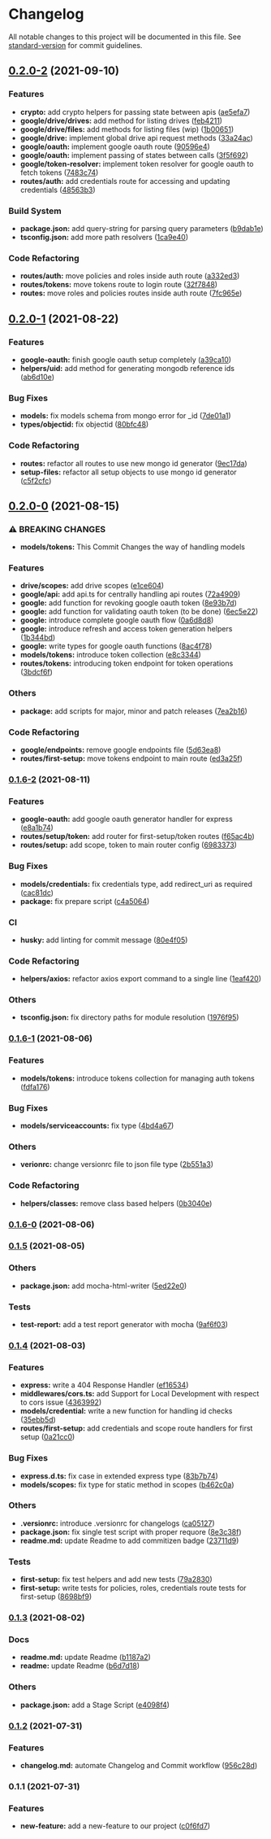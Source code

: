 # Changelog

All notable changes to this project will be documented in this file. See [standard-version](https://github.com/conventional-changelog/standard-version) for commit guidelines.

## [0.2.0-2](https://github.com/zyndex-drive/server/compare/v0.2.0-1...v0.2.0-2) (2021-09-10)


### Features

* **crypto:** add crypto helpers for passing state between apis ([ae5efa7](https://github.com/zyndex-drive/server/commit/ae5efa7a0545e7357db0a678e2caf91d2103beb9))
* **google/drive/drives:** add method for listing drives ([feb4211](https://github.com/zyndex-drive/server/commit/feb421140f965d61dc612c5bd0ae0434790e2bdd))
* **google/drive/files:** add methods for listing files (wip) ([1b00651](https://github.com/zyndex-drive/server/commit/1b006516facaa78260e3c29db6c9d2beeeeaae57))
* **google/drive:** implement global drive api request methods ([33a24ac](https://github.com/zyndex-drive/server/commit/33a24ac356c0935bc50cc0a86d6651ca3755ecec))
* **google/oauth:** implement google oauth route ([90596e4](https://github.com/zyndex-drive/server/commit/90596e422852d8ce96cfbee0ddbc9aa476c8e404))
* **google/oauth:** implement passing of states between calls ([3f5f692](https://github.com/zyndex-drive/server/commit/3f5f692c36510bc21a0aeb71235db7e09e4794c0))
* **google/token-resolver:** implement token resolver for google oauth to fetch tokens ([7483c74](https://github.com/zyndex-drive/server/commit/7483c74f7a333d96910f302f7b3900fb50b5bee0))
* **routes/auth:** add credentials route for accessing and updating credentials ([48563b3](https://github.com/zyndex-drive/server/commit/48563b381e97a162293fbf576de9d5ed833466e1))


### Build System

* **package.json:** add query-string for parsing query parameters ([b9dab1e](https://github.com/zyndex-drive/server/commit/b9dab1eb84fdec8018a94e45f42c96fbaec2d001))
* **tsconfig.json:** add more path resolvers ([1ca9e40](https://github.com/zyndex-drive/server/commit/1ca9e40f9c178e9edc36228f60d2471b8320ed7c))


### Code Refactoring

* **routes/auth:** move policies and roles inside auth route ([a332ed3](https://github.com/zyndex-drive/server/commit/a332ed3f84be5964752d8e17c547d9bcc9bd7e77))
* **routes/tokens:** move tokens route to login route ([32f7848](https://github.com/zyndex-drive/server/commit/32f7848fcc6e8f8cf43d61688e2b8fbdb2756801))
* **routes:** move roles and policies routes inside auth route ([7fc965e](https://github.com/zyndex-drive/server/commit/7fc965e16c2828873b53197b06176e5d3ed3ede5))

## [0.2.0-1](https://github.com/zyndex-drive/server/compare/v0.2.0-0...v0.2.0-1) (2021-08-22)

### Features

- **google-oauth:** finish google oauth setup completely ([a39ca10](https://github.com/zyndex-drive/server/commit/a39ca109556acc69c520f19b7ca9e5bc8bb20756))
- **helpers/uid:** add method for generating mongodb reference ids ([ab6d10e](https://github.com/zyndex-drive/server/commit/ab6d10efd850c88e3dfc59fd4dc091bb8b6a818e))

### Bug Fixes

- **models:** fix models schema from mongo error for \_id ([7de01a1](https://github.com/zyndex-drive/server/commit/7de01a150c6b6d5aa09611323317169ef447e4da))
- **types/objectid:** fix objectid ([80bfc48](https://github.com/zyndex-drive/server/commit/80bfc485ff1fc4d2b59ff53b9eaaf76276b1ddf2))

### Code Refactoring

- **routes:** refactor all routes to use new mongo id generator ([9ec17da](https://github.com/zyndex-drive/server/commit/9ec17da5295d899d5086001801a5969708a6afdf))
- **setup-files:** refactor all setup objects to use mongo id generator ([c5f2cfc](https://github.com/zyndex-drive/server/commit/c5f2cfc2b52d6976010a0f0797e385e3dfd0f1f7))

## [0.2.0-0](https://github.com/zyndex-drive/server/compare/v0.1.6-2...v0.2.0-0) (2021-08-15)

### ⚠ BREAKING CHANGES

- **models/tokens:** This Commit Changes the way of handling models

### Features

- **drive/scopes:** add drive scopes ([e1ce604](https://github.com/zyndex-drive/server/commit/e1ce604709a7f0ceccd564a780c7b30395dc30c4))
- **google/api:** add api.ts for centrally handling api routes ([72a4909](https://github.com/zyndex-drive/server/commit/72a49097d006257c66e0907a64145301b750983b))
- **google:** add function for revoking google oauth token ([8e93b7d](https://github.com/zyndex-drive/server/commit/8e93b7dcae997114e1a5ebb41b7897006664b7e6))
- **google:** add function for validating oauth token (to be done) ([6ec5e22](https://github.com/zyndex-drive/server/commit/6ec5e220008f56c37a9454471ed2cc9f38e01328))
- **google:** introduce complete google oauth flow ([0a6d8d8](https://github.com/zyndex-drive/server/commit/0a6d8d872fe0f5158c50eb0c8061a46a0d76f735))
- **google:** introduce refresh and access token generation helpers ([1b344bd](https://github.com/zyndex-drive/server/commit/1b344bd8e54950d17ba8f5e70a7c367f838cbcd2))
- **google:** write types for google oauth functions ([8ac4f78](https://github.com/zyndex-drive/server/commit/8ac4f78589e61b9b0d24c43232bfc8120be9eff6))
- **models/tokens:** introduce token collection ([e8c3344](https://github.com/zyndex-drive/server/commit/e8c3344217396d20ade6bd3cdbb18f79850b91a4))
- **routes/tokens:** introducing token endpoint for token operations ([3bdcf6f](https://github.com/zyndex-drive/server/commit/3bdcf6ffcaafad74c8e93637f897cdfe2a10984d))

### Others

- **package:** add scripts for major, minor and patch releases ([7ea2b16](https://github.com/zyndex-drive/server/commit/7ea2b1690588ffac91f700e9cdaa6f9b8baf31d9))

### Code Refactoring

- **google/endpoints:** remove google endpoints file ([5d63ea8](https://github.com/zyndex-drive/server/commit/5d63ea848745442aea52320ef33da93efcb7a18d))
- **routes/first-setup:** move tokens endpoint to main route ([ed3a25f](https://github.com/zyndex-drive/server/commit/ed3a25ff17aefdfe4f8799fb567829933a37a158))

### [0.1.6-2](https://github.com/zyndex-drive/server/compare/v0.1.6-1...v0.1.6-2) (2021-08-11)

### Features

- **google-oauth:** add google oauth generator handler for express ([e8a1b74](https://github.com/zyndex-drive/server/commit/e8a1b7455945f4937d1134010b5a3cc9a744f435))
- **routes/setup/token:** add router for first-setup/token routes ([f65ac4b](https://github.com/zyndex-drive/server/commit/f65ac4b7395efcb28dfeffcf83e570c523c2c6a0))
- **routes/setup:** add scope, token to main router config ([6983373](https://github.com/zyndex-drive/server/commit/6983373fa4b66dab3b18a552d366cbb7fb96b19f))

### Bug Fixes

- **models/credentials:** fix credentials type, add redirect_uri as required ([cac81dc](https://github.com/zyndex-drive/server/commit/cac81dc3e0692c36a03f5daaa590f18ee3e6d325))
- **package:** fix prepare script ([c4a5064](https://github.com/zyndex-drive/server/commit/c4a5064de92fe99b5ab31e20dc0c216f8747729d))

### CI

- **husky:** add linting for commit message ([80e4f05](https://github.com/zyndex-drive/server/commit/80e4f0555f7b111a2c4276d291f587d00c045c69))

### Code Refactoring

- **helpers/axios:** refactor axios export command to a single line ([1eaf420](https://github.com/zyndex-drive/server/commit/1eaf420c70975dc9213442de11b5ebc3ac2052dc))

### Others

- **tsconfig.json:** fix directory paths for module resolution ([1976f95](https://github.com/zyndex-drive/server/commit/1976f95765ee1d29a3d85bde47227614dd5bb9f2))

### [0.1.6-1](https://github.com/zyndex-drive/server/compare/v0.1.6-0...v0.1.6-1) (2021-08-06)

### Features

- **models/tokens:** introduce tokens collection for managing auth tokens ([fdfa176](https://github.com/zyndex-drive/server/commit/fdfa1764fb448729b5e23d8fb247c467bf00a010))

### Bug Fixes

- **models/serviceaccounts:** fix type ([4bd4a67](https://github.com/zyndex-drive/server/commit/4bd4a676fc0dd34e10ebc890191ef04da8d2a099))

### Others

- **verionrc:** change versionrc file to json file type ([2b551a3](https://github.com/zyndex-drive/server/commit/2b551a367721a5b2b2a08bba2ac9459c943a09ac))

### Code Refactoring

- **helpers/classes:** remove class based helpers ([0b3040e](https://github.com/zyndex-drive/server/commit/0b3040e8b48a442a645f2d4d9c7993196acece80))

### [0.1.6-0](https://github.com/zyndex-drive/server/compare/v0.1.5...v0.1.6-0) (2021-08-06)

### [0.1.5](https://github.com/zyndex-drive/server/compare/v0.1.4...v0.1.5) (2021-08-05)

### Others

- **package.json:** add mocha-html-writer ([5ed22e0](https://github.com/zyndex-drive/server/commit/5ed22e00ccc5c02724897a76b9457d2c88015d8c))

### Tests

- **test-report:** add a test report generator with mocha ([9af6f03](https://github.com/zyndex-drive/server/commit/9af6f0335d34ee2f23a45b834891c061d86a7816))

### [0.1.4](https://github.com/zyndex-drive/server/compare/v0.1.3...v0.1.4) (2021-08-03)

### Features

- **express:** write a 404 Response Handler ([ef16534](https://github.com/zyndex-drive/server/commit/ef16534191faa72eaade32605617d368a669fccf))
- **middlewares/cors.ts:** add Support for Local Development with respect to cors issue ([4363992](https://github.com/zyndex-drive/server/commit/4363992f262c26b9e5181c5d95bca97ad1ab2896))
- **models/credential:** write a new function for handling id checks ([35ebb5d](https://github.com/zyndex-drive/server/commit/35ebb5d94ca420e63de89551cc5d0f98affda706))
- **routes/first-setup:** add credentials and scope route handlers for first setup ([0a21cc0](https://github.com/zyndex-drive/server/commit/0a21cc0ee24599d480f8c3d4a1d4ad50693459d9))

### Bug Fixes

- **express.d.ts:** fix case in extended express type ([83b7b74](https://github.com/zyndex-drive/server/commit/83b7b747839547a6ad7346179ff5f3f05189e041))
- **models/scopes:** fix type for static method in scopes ([b462c0a](https://github.com/zyndex-drive/server/commit/b462c0aa3e72c2d97cd5be5f06889dcb5ec5407f))

### Others

- **.versionrc:** introduce .versionrc for changelogs ([ca05127](https://github.com/zyndex-drive/server/commit/ca05127b4997b420ef83eea15e437e8f2cc34578))
- **package.json:** fix single test script with proper requore ([8e3c38f](https://github.com/zyndex-drive/server/commit/8e3c38fddc45a64bf73a21b7a54d0805ba712eb8))
- **readme.md:** update Readme to add commitizen badge ([23711d9](https://github.com/zyndex-drive/server/commit/23711d96eddb3001418289e33108b0a5f75e36bf))

### Tests

- **first-setup:** fix test helpers and add new tests ([79a2830](https://github.com/zyndex-drive/server/commit/79a2830825d180aeffa2d824afa58c51aedd577f))
- **first-setup:** write tests for policies, roles, credentials route tests for first-setup ([8698bf9](https://github.com/zyndex-drive/server/commit/8698bf9ad9c1924c5c7d0c4011d9dc1ea7bf3840))

### [0.1.3](https://github.com/zyndex-drive/server/compare/v0.1.2...v0.1.3) (2021-08-02)

### Docs

- **readme.md:** update Readme ([b1187a2](https://github.com/zyndex-drive/server/commit/b1187a29d436a614b49a8fb3d3955b24d85f9dbd))
- **readme:** update Readme ([b6d7d18](https://github.com/zyndex-drive/server/commit/b6d7d18473d794deb8fae8d3d4cc813503838856))

### Others

- **package.json:** add a Stage Script ([e4098f4](https://github.com/zyndex-drive/server/commit/e4098f410ced939e04c512a533585b1b8f93cfd5))

### [0.1.2](https://github.com/zyndex-drive/server/compare/v0.1.1...v0.1.2) (2021-07-31)

### Features

- **changelog.md:** automate Changelog and Commit workflow ([956c28d](https://github.com/zyndex-drive/server/commit/956c28d2c2416afebecd456c716f06720e73b591))

### 0.1.1 (2021-07-31)

### Features

- **new-feature:** add a new-feature to our project ([c0f6fd7](https://github.com/zyndex-drive/server/commit/c0f6fd7d07f079b552e603760dd92dc8de33ce95))
